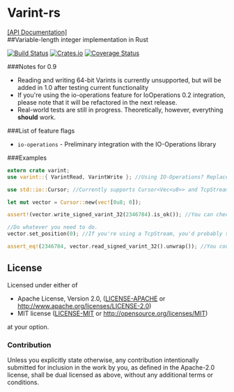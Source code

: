 # Varint-rs   
[\[API Documentation\]](http://techern.github.io/Varint-rs)  
##Variable-length integer implementation in Rust

[![Build Status](https://travis-ci.org/Techern/Varint-rs.svg?branch=master)](https://travis-ci.org/Techern/Varint-rs)  [![Crates.io](https://img.shields.io/crates/v/varint.svg)](https://crates.io/crates/varint)
[![Coverage Status](https://coveralls.io/repos/Techern/Varint-rs/badge.svg?branch=master&service=github)](https://coveralls.io/github/Techern/Varint-rs?branch=master)

###Notes for 0.9

 * Reading and writing 64-bit Varints is currently unsupported, but will be added in 1.0 after testing current functionality
 * If you're using the io-operations feature for IoOperations 0.2 integration, please note that it will be refactored in the next release.
 * Real-world tests are still in progress. Theoretically, however, everything **should** work.

###List of feature flags

 * ```io-operations``` - Preliminary integration with the IO-Operations library

###Examples

```rust
extern crate varint;
use varint::{ VarintRead, VarintWrite }; //Using IO-Operations? Replace with VarintReader and VarintWriter, the functions are the same

use std::io::Cursor; //Currently supports Cursor<Vec<u8>> and TcpStream, but should be okay to implement in any Read/Write trait

let mut vector = Cursor::new(vec![0u8; 0]);

assert!(vector.write_signed_varint_32(2346784).is_ok()); //You can check this however you like. Try! could work. I'll check it out in Netherrack and update this by 1.0

//Do whatever you need to do.
vector.set_position(0); //If you're using a TcpStream, you'd probably switch sides and into a different codebase. This is just a quick example before I fall asleep :)

assert_eq!(2346784, vector.read_signed_varint_32().unwrap()); //You could also use try! here. Again, I'll test it in a real world project and update later

```

## License

Licensed under either of

 * Apache License, Version 2.0, ([LICENSE-APACHE](LICENSE-APACHE) or http://www.apache.org/licenses/LICENSE-2.0)
 * MIT license ([LICENSE-MIT](LICENSE-MIT) or http://opensource.org/licenses/MIT)

at your option.

### Contribution

Unless you explicitly state otherwise, any contribution intentionally
submitted for inclusion in the work by you, as defined in the Apache-2.0
license, shall be dual licensed as above, without any additional terms or
conditions.
